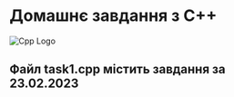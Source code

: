 # Домашнє завдання з С++

![Cpp Logo](https://upload.wikimedia.org/wikipedia/commons/thumb/1/18/ISO_C%2B%2B_Logo.svg/1822px-ISO_C%2B%2B_Logo.svg.png)

## Файл task1.cpp містить завдання за 23.02.2023


